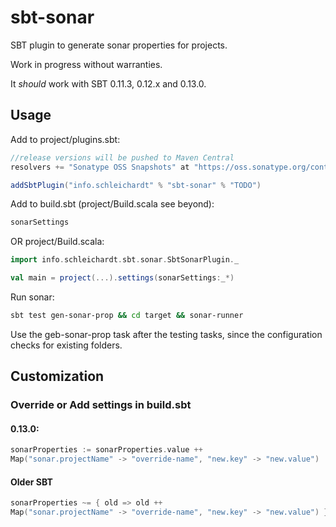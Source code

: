 sbt-sonar
=========

SBT plugin to generate sonar properties for projects.

Work in progress without warranties.

It _should_ work with SBT 0.11.3, 0.12.x and 0.13.0.

## Usage

Add to project/plugins.sbt:

```scala
//release versions will be pushed to Maven Central
resolvers += "Sonatype OSS Snapshots" at "https://oss.sonatype.org/content/repositories/snapshots"

addSbtPlugin("info.schleichardt" % "sbt-sonar" % "TODO")
```

Add to build.sbt (project/Build.scala see beyond):

```scala
sonarSettings
```

OR project/Build.scala:

```scala
import info.schleichardt.sbt.sonar.SbtSonarPlugin._

val main = project(...).settings(sonarSettings:_*)
```

Run sonar: 

```bash
sbt test gen-sonar-prop && cd target && sonar-runner
```

Use the geb-sonar-prop task after the testing tasks, since the configuration checks for existing folders.

## Customization

### Override or Add settings in build.sbt

#### 0.13.0:

```scala
sonarProperties := sonarProperties.value ++ 
Map("sonar.projectName" -> "override-name", "new.key" -> "new.value")
```

#### Older SBT

```scala 
sonarProperties ~= { old => old ++ 
Map("sonar.projectName" -> "override-name", "new.key" -> "new.value") }
```



